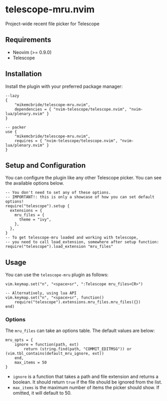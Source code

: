 # telescope-mru.nvim

Project-wide recent file picker for Telescope

## Requirements

- Neovim (>= 0.9.0)
- Telescope

## Installation

Install the plugin with your preferred package manager:

```
--lazy
{
    "mikemcbride/telescope-mru.nvim",
    dependencies = { "nvim-telescope/telescope.nvim", "nvim-lua/plenary.nvim" }
}

-- packer
use {
    "mikemcbride/telescope-mru.nvim",
    requires = { "nvim-telescope/telescope.nvim", "nvim-lua/plenary.nvim" }
}
```

## Setup and Configuration

You can configure the plugin like any other Telescope picker. You can see the available options below.

```
-- You don't need to set any of these options.
-- IMPORTANT!: this is only a showcase of how you can set default options!
require("telescope").setup {
  extensions = {
    mru_files = {
      theme = "ivy",
    },
  },
}
-- To get telescope-mru loaded and working with telescope,
-- you need to call load_extension, somewhere after setup function:
require("telescope").load_extension "mru_files"
```

## Usage

You can use the `telescope-mru` plugin as follows:

```
vim.keymap.set("n", "<space>sr", ":Telescope mru_files<CR>")

-- Alternatively, using lua API
vim.keymap.set("n", "<space>sr", function()
	require("telescope").extensions.mru_files.mru_files({})
end)
```

### Options

The `mru_files` can take an options table. The default values are below:

```
mru_opts = {
    ignore = function(path, ext)
        return (string.find(path, "COMMIT_EDITMSG")) or (vim.tbl_contains(default_mru_ignore, ext))
    end,
    max_items = 50
}
```

- `ignore` is a function that takes a path and file extension and returns a boolean. It should return `true` if the file should be ignored from the list.
- `max_items` is the maximum number of items the picker should show. If omitted, it will default to 50.
